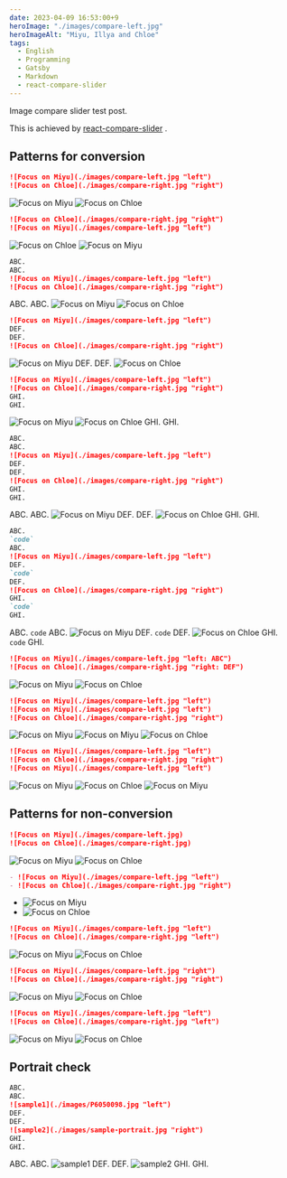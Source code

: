 ```yaml
---
date: 2023-04-09 16:53:00+9
heroImage: "./images/compare-left.jpg"
heroImageAlt: "Miyu, Illya and Chloe"
tags:
  - English
  - Programming
  - Gatsby
  - Markdown
  - react-compare-slider
---
```


Image compare slider test post.

<!-- more -->

This is achieved by
[react-compare-slider](https://github.com/nerdyman/react-compare-slider)
.

## Patterns for conversion

```md
![Focus on Miyu](./images/compare-left.jpg "left")
![Focus on Chloe](./images/compare-right.jpg "right")
```

![Focus on Miyu](./images/compare-left.jpg "left")
![Focus on Chloe](./images/compare-right.jpg "right")

```md
![Focus on Chloe](./images/compare-right.jpg "right")
![Focus on Miyu](./images/compare-left.jpg "left")
```

![Focus on Chloe](./images/compare-right.jpg "right")
![Focus on Miyu](./images/compare-left.jpg "left")

```md
ABC.
ABC.
![Focus on Miyu](./images/compare-left.jpg "left")
![Focus on Chloe](./images/compare-right.jpg "right")
```

ABC.
ABC.
![Focus on Miyu](./images/compare-left.jpg "left")
![Focus on Chloe](./images/compare-right.jpg "right")

```md
![Focus on Miyu](./images/compare-left.jpg "left")
DEF.
DEF.
![Focus on Chloe](./images/compare-right.jpg "right")
```

![Focus on Miyu](./images/compare-left.jpg "left")
DEF.
DEF.
![Focus on Chloe](./images/compare-right.jpg "right")

```md
![Focus on Miyu](./images/compare-left.jpg "left")
![Focus on Chloe](./images/compare-right.jpg "right")
GHI.
GHI.
```

![Focus on Miyu](./images/compare-left.jpg "left")
![Focus on Chloe](./images/compare-right.jpg "right")
GHI.
GHI.

```md
ABC.
ABC.
![Focus on Miyu](./images/compare-left.jpg "left")
DEF.
DEF.
![Focus on Chloe](./images/compare-right.jpg "right")
GHI.
GHI.
```

ABC.
ABC.
![Focus on Miyu](./images/compare-left.jpg "left")
DEF.
DEF.
![Focus on Chloe](./images/compare-right.jpg "right")
GHI.
GHI.

```md
ABC.
`code`
ABC.
![Focus on Miyu](./images/compare-left.jpg "left")
DEF.
`code`
DEF.
![Focus on Chloe](./images/compare-right.jpg "right")
GHI.
`code`
GHI.
```

ABC.
`code`
ABC.
![Focus on Miyu](./images/compare-left.jpg "left")
DEF.
`code`
DEF.
![Focus on Chloe](./images/compare-right.jpg "right")
GHI.
`code`
GHI.

```md
![Focus on Miyu](./images/compare-left.jpg "left: ABC")
![Focus on Chloe](./images/compare-right.jpg "right: DEF")
```

![Focus on Miyu](./images/compare-left.jpg "left: ABC")
![Focus on Chloe](./images/compare-right.jpg "right: DEF")

```md
![Focus on Miyu](./images/compare-left.jpg "left")
![Focus on Miyu](./images/compare-left.jpg "left")
![Focus on Chloe](./images/compare-right.jpg "right")
```

![Focus on Miyu](./images/compare-left.jpg "left")
![Focus on Miyu](./images/compare-left.jpg "left")
![Focus on Chloe](./images/compare-right.jpg "right")

```md
![Focus on Miyu](./images/compare-left.jpg "left")
![Focus on Chloe](./images/compare-right.jpg "right")
![Focus on Miyu](./images/compare-left.jpg "left")
```

![Focus on Miyu](./images/compare-left.jpg "left")
![Focus on Chloe](./images/compare-right.jpg "right")
![Focus on Miyu](./images/compare-left.jpg "left")

## Patterns for non-conversion

```md
![Focus on Miyu](./images/compare-left.jpg)
![Focus on Chloe](./images/compare-right.jpg)
```

![Focus on Miyu](./images/compare-left.jpg)
![Focus on Chloe](./images/compare-right.jpg)

```md
- ![Focus on Miyu](./images/compare-left.jpg "left")
- ![Focus on Chloe](./images/compare-right.jpg "right")
```

- ![Focus on Miyu](./images/compare-left.jpg "left")
- ![Focus on Chloe](./images/compare-right.jpg "right")

```md
![Focus on Miyu](./images/compare-left.jpg "left")
![Focus on Chloe](./images/compare-right.jpg "left")
```

![Focus on Miyu](./images/compare-left.jpg "left")
![Focus on Chloe](./images/compare-right.jpg "left")

```md
![Focus on Miyu](./images/compare-left.jpg "right")
![Focus on Chloe](./images/compare-right.jpg "right")
```

![Focus on Miyu](./images/compare-left.jpg "right")
![Focus on Chloe](./images/compare-right.jpg "right")

```md
![Focus on Miyu](./images/compare-left.jpg "left")
![Focus on Chloe](./images/compare-right.jpg "left")
```

![Focus on Miyu](./images/compare-left.jpg "left")
![Focus on Chloe](./images/compare-right.jpg "left")

## Portrait check

```md
ABC.
ABC.
![sample1](./images/P6050098.jpg "left")
DEF.
DEF.
![sample2](./images/sample-portrait.jpg "right")
GHI.
GHI.
```

ABC.
ABC.
![sample1](./images/P6050098.jpg "left")
DEF.
DEF.
![sample2](./images/sample-portrait.jpg "right")
GHI.
GHI.
